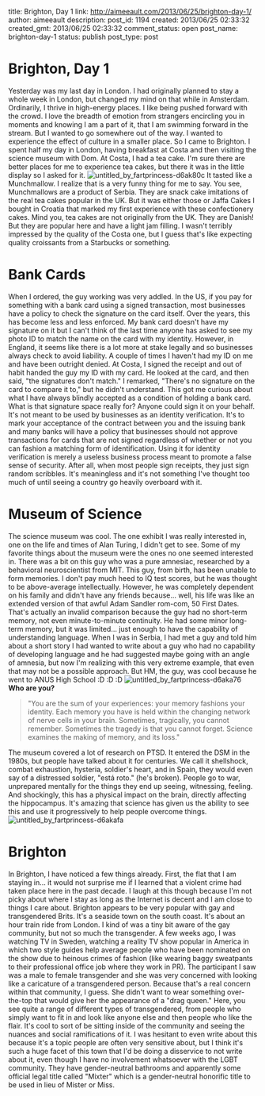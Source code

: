 title: Brighton, Day 1
link: http://aimeeault.com/2013/06/25/brighton-day-1/
author: aimeeault
description: 
post_id: 1194
created: 2013/06/25 02:33:32
created_gmt: 2013/06/25 02:33:32
comment_status: open
post_name: brighton-day-1
status: publish
post_type: post

# Brighton, Day 1

Yesterday was my last day in London. I had originally planned to stay a whole week in London, but changed my mind on that while in Amsterdam. Ordinarily, I thrive in high-energy places. I like being pushed forward with the crowd. I love the breadth of emotion from strangers encircling you in moments and knowing I am a part of it, that I am swimming forward in the stream. But I wanted to go somewhere out of the way. I wanted to experience the effect of culture in a smaller place. So I came to Brighton.  I spent half my day in London, having breakfast at Costa and then visiting the science museum with Dom. At Costa, I had a tea cake. I'm sure there are better places for me to experience tea cakes, but there it was in the little display so I asked for it. ![untitled_by_fartprincess-d6ak80c](https://s3.amazonaws.com/aimeeault.com/untitled_by_fartprincess-d6ak80c.jpg) It tasted like a Munchmallow. I realize that is a very funny thing for me to say. You see, Munchmallows are a product of Serbia. They are snack cake imitations of the real tea cakes popular in the UK. But it was either those or Jaffa Cakes I bought in Croatia that marked my first experience with these confectionery cakes. Mind you, tea cakes are not originally from the UK. They are Danish! But they are popular here and have a light jam filling. I wasn't terribly impressed by the quality of the Costa one, but I guess that's like expecting quality croissants from a Starbucks or something. 

# Bank Cards

When I ordered, the guy working was very addled. In the US, if you pay for something with a bank card using a signed transaction, most businesses have a policy to check the signature on the card itself. Over the years, this has become less and less enforced. My bank card doesn't have my signature on it but I can't think of the last time anyone has asked to see my photo ID to match the name on the card with my identity. However, in England, it seems like there is a lot more at stake legally and so businesses always check to avoid liability. A couple of times I haven't had my ID on me and have been outright denied. At Costa, I signed the receipt and out of habit handed the guy my ID with my card. He looked at the card, and then said, "the signatures don't match." I remarked, "There's no signature on the card to compare it to," but he didn't understand. This got me curious about what I have always blindly accepted as a condition of holding a bank card. What is that signature space really for? Anyone could sign it on your behalf. It's not meant to be used by businesses as an identity verification. It's to mark your acceptance of the contract between you and the issuing bank and many banks will have a policy that businesses should not approve transactions for cards that are not signed regardless of whether or not you can fashion a matching form of identification. Using it for identity verification is merely a useless business process meant to promote a false sense of security. After all, when most people sign receipts, they just sign random scribbles. It's meaningless and it's not something I've thought too much of until seeing a country go heavily overboard with it. 

# Museum of Science

The science museum was cool. The one exhibit I was really interested in, one on the life and times of Alan Turing, I didn't get to see. Some of my favorite things about the museum were the ones no one seemed interested in. There was a bit on this guy who was a pure amnesiac, researched by a behavioral neuroscientist from MIT. This guy, from birth, has been unable to form memories. I don't pay much heed to IQ test scores, but he was thought to be above-average intellectually. However, he was completely dependent on his family and didn't have any friends because... well, his life was like an extended version of that awful Adam Sandler rom-com, 50 First Dates. That's actually an invalid comparison because the guy had no short-term memory, not even minute-to-minute continuity. He had some minor long-term memory, but it was limited... just enough to have the capability of understanding language. When I was in Serbia, I had met a guy and told him about a short story I had wanted to write about a guy who had no capability of developing language and he had suggested maybe going with an angle of amnesia, but now I'm realizing with this very extreme example, that even that may not be a possible approach. But HM, the guy, was cool because he went to ANUS High School :D :D :D ![untitled_by_fartprincess-d6aka76](https://s3.amazonaws.com/aimeeault.com/untitled_by_fartprincess-d6aka76.jpg) **Who are you?**

> "You are the sum of your experiences: your memory fashions your identity. Each memory you have is held within the changing network of nerve cells in your brain. Sometimes, tragically, you cannot remember. Sometimes the tragedy is that you cannot forget. Science examines the making of memory, and its loss."

The museum covered a lot of research on PTSD. It entered the DSM in the 1980s, but people have talked about it for centuries. We call it shellshock, combat exhaustion, hysteria, soldier's heart, and in Spain, they would even say of a distressed soldier, "está roto." (he's broken). People go to war, unprepared mentally for the things they end up seeing, witnessing, feeling. And shockingly, this has a physical impact on the brain, directly affecting the hippocampus. It's amazing that science has given us the ability to see this and use it progressively to help people overcome things. ![untitled_by_fartprincess-d6akafa](https://s3.amazonaws.com/aimeeault.com/untitled_by_fartprincess-d6akafa.jpg)

# Brighton

In Brighton, I have noticed a few things already. First, the flat that I am staying in... it would not surprise me if I learned that a violent crime had taken place here in the past decade. I laugh at this though because I'm not picky about where I stay as long as the Internet is decent and I am close to things I care about. Brighton appears to be very popular with gay and transgendered Brits. It's a seaside town on the south coast. It's about an hour train ride from London. I kind of was a tiny bit aware of the gay community, but not so much the transgender. A few weeks ago, I was watching TV in Sweden, watching a reality TV show popular in America in which two style guides help average people who have been nominated on the show due to heinous crimes of fashion (like wearing baggy sweatpants to their professional office job where they work in PR). The participant I saw was a male to female transgender and she was very concerned with looking like a caricature of a transgendered person. Because that's a real concern within that community, I guess. She didn't want to wear something over-the-top that would give her the appearance of a "drag queen." Here, you see quite a range of different types of transgendered, from people who simply want to fit in and look like anyone else and then people who like the flair. It's cool to sort of be sitting inside of the community and seeing the nuances and social ramifications of it. I was hesitant to even write about this because it's a topic people are often very sensitive about, but I think it's such a huge facet of this town that I'd be doing a disservice to not write about it, even though I have no involvement whatsoever with the LGBT community. They have gender-neutral bathrooms and apparently some official legal title called "Mixter" which is a gender-neutral honorific title to be used in lieu of Mister or Miss.